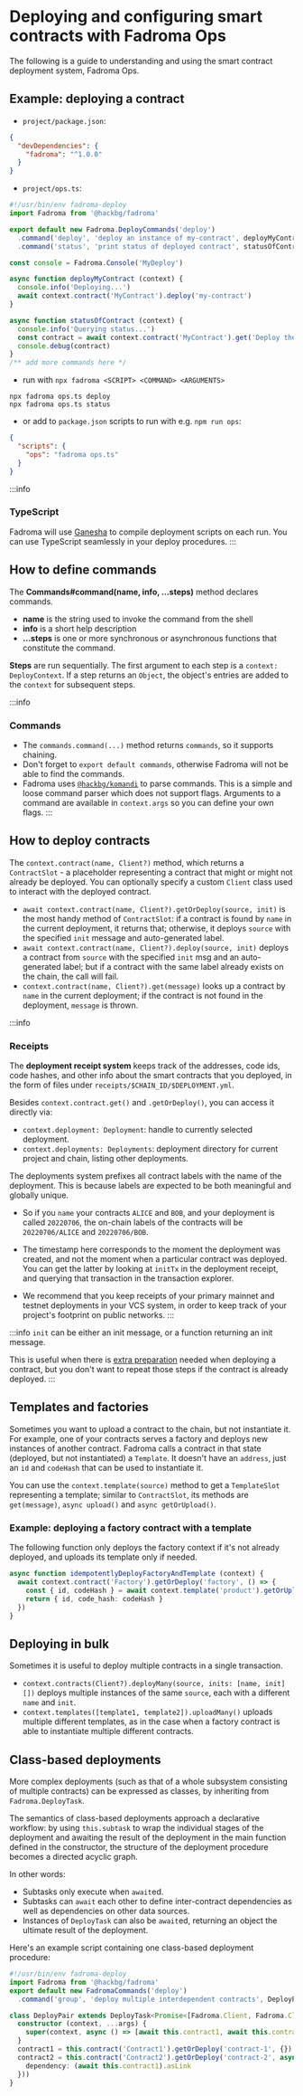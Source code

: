 # Deploying and configuring smart contracts with Fadroma Ops

The following is a guide to understanding and using the smart contract
deployment system, Fadroma Ops.

## Example: deploying a contract

* `project/package.json`:

```json
{
  "devDependencies": {
    "fadroma": "^1.0.0"
  }
}
```

* `project/ops.ts`:

```typescript
#!/usr/bin/env fadroma-deploy
import Fadroma from '@hackbg/fadroma'

export default new Fadroma.DeployCommands('deploy')
  .command('deploy', 'deploy an instance of my-contract', deployMyContract)
  .command('status', 'print status of deployed contract', statusOfContract)

const console = Fadroma.Console('MyDeploy')

async function deployMyContract (context) {
  console.info('Deploying...')
  await context.contract('MyContract').deploy('my-contract')
}

async function statusOfContract (context) {
  console.info('Querying status...')
  const contract = await context.contract('MyContract').get('Deploy the contract first.').populate()
  console.debug(contract)
}
/** add more commands here */
```

* run with `npx fadroma <SCRIPT> <COMMAND> <ARGUMENTS>`

```shell
npx fadroma ops.ts deploy
npx fadroma ops.ts status
```

* or add to `package.json` scripts to run with e.g. `npm run ops`:

```json
{
  "scripts": {
    "ops": "fadroma ops.ts"
  }
}
```

:::info
### TypeScript

Fadroma will use [Ganesha](https://github.com/hackbg/ganesha) to compile
deployment scripts on each run. You can use TypeScript seamlessly in your
deploy procedures.
:::

## How to define commands

The **Commands#command(name, info, ...steps)** method declares commands.

  * **name** is the string used to invoke the command from the shell
  * **info** is a short help description
  * **...steps** is one or more synchronous or asynchronous functions that constitute the command.

**Steps** are run sequentially. The first argument to each step is a `context: DeployContext`.
If a step returns an `Object`, the object's entries are added to the `context` for subsequent
steps.

:::info
### Commands

* The `commands.command(...)` method returns `commands`, so it supports chaining.
* Don't forget to `export default commands`, otherwise Fadroma will not be able to find the commands.
* Fadroma uses [`@hackbg/komandi`](https://github.com/hackbg/toolbox/blob/main/komandi/komandi.ts)
  to parse commands. This is a simple and loose command parser which does not support flags.
  Arguments to a command are available in `context.args` so you can define your own flags.
:::

## How to deploy contracts

The `context.contract(name, Client?)` method, which returns a `ContractSlot` - a placeholder
representing a contract that might or might not already be deployed. You can optionally specify
a custom `Client` class used to interact with the deployed contract.

  * `await context.contract(name, Client?).getOrDeploy(source, init)` is the most handy method
    of `ContractSlot`: if a contract is found by `name` in the current deployment, it returns that;
    otherwise, it deploys `source` with the specified `init` message and auto-generated label.
  * `await context.contract(name, Client?).deploy(source, init)` deploys a contract from `source`
    with the specified `init` msg and an auto-generated label; but if a contract with the same
    label already exists on the chain, the call will fail.
  * `context.contract(name, Client?).get(message)` looks up a contract by `name` in the current
    deployment; if the contract is not found in the deployment, `message` is thrown.

:::info
### Receipts

The **deployment receipt system** keeps track of the addresses, code ids, code hashes, and other
info about the smart contracts that you deployed, in the form of files under
`receipts/$CHAIN_ID/$DEPLOYMENT.yml`.

Besides `context.contract.get()` and `.getOrDeploy()`, you can access it directly via:
* `context.deployment: Deployment`: handle to currently selected deployment.
* `context.deployments: Deployments`: deployment directory for current project and chain,
  listing other deployments.

The deployments system prefixes all contract labels with the name of the deployment.
This is because labels are expected to be both meaningful and globally unique.

* So if you `name` your contracts `ALICE` and `BOB`, and your deployment is called `20220706`,
  the on-chain labels of the contracts will be `20220706/ALICE` and `20220706/BOB`.

* The timestamp here corresponds to the moment the deployment was created, and not the moment
  when a particular contract was deployed. You can get the latter by looking at `initTx` in the
  deployment receipt, and querying that transaction in the transaction explorer.

* We recommend that you keep receipts of your primary mainnet and testnet deployments in your
  VCS system, in order to keep track of your project's footprint on public networks.
:::

:::info
`init` can be either an init message, or a function returning an init message.

This is useful when there is [extra preparation](#templates-and-factories) needed when deploying a contract,
but you don't want to repeat those steps if the contract is already deployed.
:::

## Templates and factories

Sometimes you want to upload a contract to the chain, but not instantiate it. For example,
one of your contracts serves a factory and deploys new instances of another contract.
Fadroma calls a contract in that state (deployed, but not instantiated) a `Template`.
It doesn't have an `address`, just an `id` and `codeHash` that can be used to instantiate it.

You can use the `context.template(source)` method to get a `TemplateSlot` representing a
template; similar to `ContractSlot`, its methods are `get(message)`, `async upload()` and
`async getOrUpload()`.

### Example: deploying a factory contract with a template

The following function only deploys the factory context if it's not already deployed,
and uploads its template only if needed.

```typescript
async function idempotentlyDeployFactoryAndTemplate (context) {
  await context.contract('Factory').getOrDeploy('factory', () => {
    const { id, codeHash } = await context.template('product').getOrUpload()
    return { id, code_hash: codeHash }
  })
}
```

## Deploying in bulk

Sometimes it is useful to deploy multiple contracts in a single transaction.

* `context.contracts(Client?).deployMany(source, inits: [name, init][])`
  deploys multiple instances of the same `source`, each with a different `name` and `init`.
* `context.templates([template1, template2]).uploadMany()` uploads multiple different templates,
  as in the case when a factory contract is able to instantiate multiple different contracts.

## Class-based deployments

More complex deployments (such as that of a whole subsystem consisting of multiple contracts)
can be expressed as classes, by inheriting from `Fadroma.DeployTask`.

The semantics of class-based deployments approach a declarative workflow: by using `this.subtask`
to wrap the individual stages of the deployment and awaiting the result of the deployment in the
main function defined in the constructor, the structure of the deployment procedure becomes a
directed acyclic graph.

In other words:
* Subtasks only execute when `await`ed.
* Subtasks can `await` each other to define inter-contract dependencies as well as dependencies on
  other data sources.
* Instances of `DeployTask` can also be `await`ed, returning an object the ultimate result of the
  deployment.

Here's an example script containing one class-based deployment procedure:

```typescript
#!/usr/bin/env fadroma-deploy
import Fadroma from '@hackbg/fadroma'
export default new FadromaCommands('deploy')
  .command('group', 'deploy multiple interdependent contracts', DeployPair.run)

class DeployPair extends DeployTask<Promise<[Fadroma.Client, Fadroma.Client]>> {
  constructor (context, ...args) {
    super(context, async () => [await this.contract1, await this.contract2])
  }
  contract1 = this.contract('Contract1').getOrDeploy('contract-1', {})
  contract2 = this.contract('Contract2').getOrDeploy('contract-2', async () => ({
    dependency: (await this.contract1).asLink
  }))
}
```
